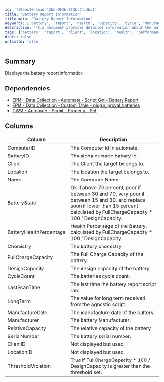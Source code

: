 ```yaml
---
id: 'f79eac19-1ead-42bb-903b-8f3bc7dc4bd1'
title: 'Battery Report Information'
title_meta: 'Battery Report Information'
keywords: ['battery', 'report', 'health', 'capacity', 'cycle', 'manufacturer', 'client', 'location']
description: 'This document provides detailed information about the battery report, including dependencies, columns, and calculations for battery health and performance metrics.'
tags: ['battery', 'report', 'client', 'location', 'health', 'performance']
draft: false
unlisted: false
---
```

## Summary

Displays the battery report information

## Dependencies

- [EPM - Data Collection - Automate - Script Get - Battery Report](https://proval.itglue.com/DOC-5078775-11216978)
- [EPM - Data Collection - Custom Table - plugin_proval_batteries](https://proval.itglue.com/DOC-5078775-11420540)
- [CWM - Automate - Script - Property - Set](https://proval.itglue.com/DOC-5078775-11420461)

## Columns

| Column                | Description                                                                                                                                                     |
|----------------------|-----------------------------------------------------------------------------------------------------------------------------------------------------------------|
| ComputerID           | The Computer Id in automate.                                                                                                                                 |
| BatteryID            | The alpha numeric battery id.                                                                                                                                 |
| Client               | The Client the target belongs to.                                                                                                                             |
| Location             | The location the target belongs to.                                                                                                                           |
| Name                 | The Computer Name                                                                                                                                              |
| BatteryState         | Ok if above 70 percent, poor if between 30 and 70, very poor if between 15 and 30, and replace soon if lower than 15 percent calculated by FullChargeCapacity * 100 / DesignCapacity. |
| BatteryHealthPercentage| Health Percentage of the Battery, calculated by FullChargeCapacity * 100 / DesignCapacity.                                                                     |
| Chemistry            | The battery chemistry                                                                                                                                          |
| FullChargeCapacity    | The Full Charge Capacity of the battery.                                                                                                                      |
| DesignCapacity       | The design capacity of the battery.                                                                                                                            |
| CycleCount           | The batteries cycle count.                                                                                                                                     |
| LastScanTime         | The last time the battery report script ran                                                                                                                    |
| LongTerm             | The value for long term received from the agnostic script.                                                                                                    |
| ManufactureDate      | The manufacture date of the battery                                                                                                                            |
| Manufacturer         | The battery Manufacturer.                                                                                                                                      |
| RelativeCapacity     | The relative capacity of the battery                                                                                                                           |
| SerialNumber         | The battery serial number.                                                                                                                                     |
| ClientID             | Not displayed but used.                                                                                                                                       |
| LocationID           | Not displayed but used.                                                                                                                                       |
| ThresholdViolation    | True if FullChargeCapacity * 100 / DesignCapacity is greater than the threshold set.                                                                          |






